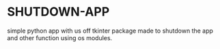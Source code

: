 # SHUTDOWN-APP
simple python app with us off tkinter package made to shutdown the app and other function using os modules.
